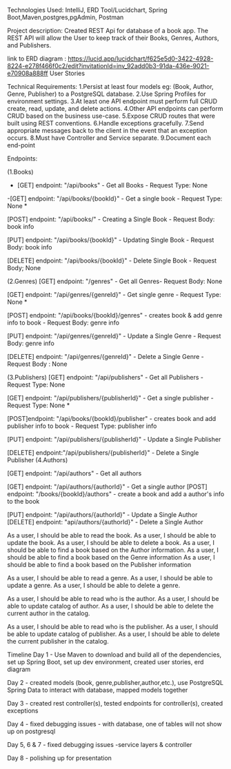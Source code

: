 Technologies Used: IntelliJ, ERD Tool/Lucidchart, Spring Boot,Maven,postgres,pgAdmin, Postman

Project description: Created REST Api for database of a book app. The REST API will allow the User to keep track of their Books, Genres, Authors, and Publishers.

link to ERD diagram : https://lucid.app/lucidchart/f625e5d0-3422-4928-8224-e278f466f0c2/edit?invitationId=inv_92add0b3-91da-436e-9021-e70908a888ff
User Stories

Technical Requirements:
1.Persist at least four models eg: (Book, Author, Genre, Publisher) to a PostgreSQL database.
2.Use Spring Profiles for environment settings.
3.At least one API endpoint must perform full CRUD create, read, update, and delete actions.
4.Other API endpoints can perform CRUD based on the business use-case.
5.Expose CRUD routes that were built using REST conventions.
6.Handle exceptions gracefully.
7.Send appropriate messages back to the client in the event that an exception occurs.
8.Must have Controller and Service separate.
9.Document each end-point


Endpoints:

(1.Books) 
- [GET] endpoint: "/api/books" - Get all Books - Request Type: None

-[GET] endpoint: "/api/books/{bookId}" - Get a single book - Request Type: None *

[POST] endpoint: "/api/books/" - Creating a Single Book - Request Body: book info

[PUT] endpoint: "/api/books/{bookId}" - Updating Single Book - Request Body: book info

[DELETE] endpoint: "/api/books/{bookId}" - Delete Single Book - Request Body; None

(2.Genres) [GET] endpoint: "/genres" - Get all Genres- Request Body: None

[GET] endpoint: "/api/genres/{genreId}" - Get single genre - Request Type: None *

[POST] endpoint: "/api/books/{bookId}/genres" - creates book & add genre info to book - Request Body: genre info

[PUT] endpoint: "/api/genres/{genreId}" - Update a Single Genre - Request Body: genre info

[DELETE] endpoint: "/api/genres/{genreId}" - Delete a Single Genre - Request Body : None

(3.Publishers) [GET] endpoint: "/api/publishers" - Get all Publishers - Request Type: None

[GET] endpoint: "/api/publishers/{publisherId}" - Get a single publisher - Request Type: None *

[POST]endpoint: "/api/books/{bookId}/publisher" - creates book and add publisher info to book   - Request Type: publisher info

[PUT] endpoint: "/api/publishers/{publisherId}" - Update a Single Publisher 

[DELETE] endpoint:"/api/publishers/{publisherId}" - Delete a Single Publisher 
(4.Authors)

[GET] endpoint: "/api/authors" - Get all authors 

[GET] endpoint: "/api/authors/{authorId}" - Get a single author 
[POST] endpoint: "/books/{bookId}/authors" - create a book and add a author's info to the book

[PUT] endpoint: "/api/authors/{authorId}" - Update a Single Author 
[DELETE] endpoint: "api/authors/{authorId}" - Delete a Single Author





As a user, I should be able to read the book. 
As a user, I should be able to update the book.
As a user, I should be able to delete a book.
As a user, I should be able to find a book based on the Author information.
As a user, I should be able to find a book based on the Genre information
As a user, I should be able to find a book based on the Publisher information


As a user, I should be able to read a genre.
As a user, I should be able to update a genre. 
As a user, I should be able to delete a genre.



As a user, I should be able to read who is the author.
As a user, I should be able to update catalog of author. 
As a user, I should be able to delete the current author in the catalog.

  
As a user, I should be able to read who is the publisher.
As a user, I should be able to update catalog of publisher.
As a user, I should be able to delete the current publisher in the catalog.


Timeline 
Day 1 - Use Maven to download and build all of the dependencies, set up Spring Boot, set up dev environment, created user stories, erd diagram


Day 2 - created models (book, genre,publisher,author,etc.), use PostgreSQL  Spring Data to interact with database, mapped models together



Day 3 - created rest controller(s), tested endpoints for controller(s), created exceptions 



Day 4 - fixed debugging issues - with database, one of tables will not show up on postgresql




Day 5, 6 & 7 - fixed debugging issues -service layers & controller




Day 8 - polishing up for presentation



